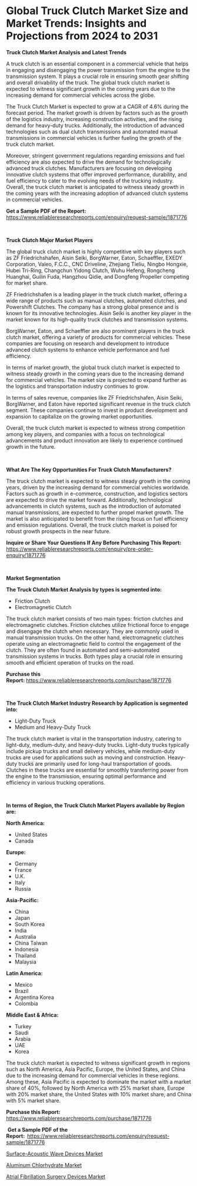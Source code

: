 <p><h1>Global Truck Clutch Market Size and Market Trends: Insights and Projections from 2024 to 2031</h1></p><p><strong>Truck Clutch Market Analysis and Latest Trends</strong></p>
<p><p>A truck clutch is an essential component in a commercial vehicle that helps in engaging and disengaging the power transmission from the engine to the transmission system. It plays a crucial role in ensuring smooth gear shifting and overall drivability of the truck. The global truck clutch market is expected to witness significant growth in the coming years due to the increasing demand for commercial vehicles across the globe.</p><p>The Truck Clutch Market is expected to grow at a CAGR of 4.6% during the forecast period. The market growth is driven by factors such as the growth of the logistics industry, increasing construction activities, and the rising demand for heavy-duty trucks. Additionally, the introduction of advanced technologies such as dual clutch transmissions and automated manual transmissions in commercial vehicles is further fueling the growth of the truck clutch market.</p><p>Moreover, stringent government regulations regarding emissions and fuel efficiency are also expected to drive the demand for technologically advanced truck clutches. Manufacturers are focusing on developing innovative clutch systems that offer improved performance, durability, and fuel efficiency to cater to the evolving needs of the trucking industry. Overall, the truck clutch market is anticipated to witness steady growth in the coming years with the increasing adoption of advanced clutch systems in commercial vehicles.</p></p>
<p><strong>Get a Sample PDF of the Report:&nbsp;</strong> <a href="https://www.reliableresearchreports.com/enquiry/request-sample/1871776">https://www.reliableresearchreports.com/enquiry/request-sample/1871776</a></p>
<p>&nbsp;</p>
<p><strong>Truck Clutch Major Market Players</strong></p>
<p><p>The global truck clutch market is highly competitive with key players such as ZF Friedrichshafen, Aisin Seiki, BorgWarner, Eaton, Schaeffler, EXEDY Corporation, Valeo, F.C.C., CNC Driveline, Zhejiang Tieliu, Ningbo Hongxie, Hubei Tri-Ring, Changchun Yidong Clutch, Wuhu Hefeng, Rongcheng Huanghai, Guilin Fuda, Hangzhou Qidie, and Dongfeng Propeller competing for market share.</p><p>ZF Friedrichshafen is a leading player in the truck clutch market, offering a wide range of products such as manual clutches, automated clutches, and Powershift Clutches. The company has a strong global presence and is known for its innovative technologies. Aisin Seiki is another key player in the market known for its high-quality truck clutches and transmission systems.</p><p>BorgWarner, Eaton, and Schaeffler are also prominent players in the truck clutch market, offering a variety of products for commercial vehicles. These companies are focusing on research and development to introduce advanced clutch systems to enhance vehicle performance and fuel efficiency.</p><p>In terms of market growth, the global truck clutch market is expected to witness steady growth in the coming years due to the increasing demand for commercial vehicles. The market size is projected to expand further as the logistics and transportation industry continues to grow.</p><p>In terms of sales revenue, companies like ZF Friedrichshafen, Aisin Seiki, BorgWarner, and Eaton have reported significant revenue in the truck clutch segment. These companies continue to invest in product development and expansion to capitalize on the growing market opportunities.</p><p>Overall, the truck clutch market is expected to witness strong competition among key players, and companies with a focus on technological advancements and product innovation are likely to experience continued growth in the future.</p></p>
<p>&nbsp;</p>
<p><strong>What Are The Key Opportunities For Truck Clutch Manufacturers?</strong></p>
<p><p>The truck clutch market is expected to witness steady growth in the coming years, driven by the increasing demand for commercial vehicles worldwide. Factors such as growth in e-commerce, construction, and logistics sectors are expected to drive the market forward. Additionally, technological advancements in clutch systems, such as the introduction of automated manual transmissions, are expected to further propel market growth. The market is also anticipated to benefit from the rising focus on fuel efficiency and emission regulations. Overall, the truck clutch market is poised for robust growth prospects in the near future.</p></p>
<p><strong>Inquire or Share Your Questions If Any Before Purchasing This Report:</strong> <a href="https://www.reliableresearchreports.com/enquiry/pre-order-enquiry/1871776">https://www.reliableresearchreports.com/enquiry/pre-order-enquiry/1871776</a></p>
<p>&nbsp;</p>
<p><strong>Market Segmentation</strong></p>
<p><strong>The Truck Clutch Market Analysis by types is segmented into:</strong></p>
<p><ul><li>Friction Clutch</li><li>Electromagnetic Clutch</li></ul></p>
<p><p>The truck clutch market consists of two main types: friction clutches and electromagnetic clutches. Friction clutches utilize frictional force to engage and disengage the clutch when necessary. They are commonly used in manual transmission trucks. On the other hand, electromagnetic clutches operate using an electromagnetic field to control the engagement of the clutch. They are often found in automated and semi-automated transmission systems in trucks. Both types play a crucial role in ensuring smooth and efficient operation of trucks on the road.</p></p>
<p><strong>Purchase this Report:&nbsp;</strong><a href="https://www.reliableresearchreports.com/purchase/1871776">https://www.reliableresearchreports.com/purchase/1871776</a></p>
<p>&nbsp;</p>
<p><strong>The Truck Clutch Market Industry Research by Application is segmented into:</strong></p>
<p><ul><li>Light-Duty Truck</li><li>Medium and Heavy-Duty Truck</li></ul></p>
<p><p>The truck clutch market is vital in the transportation industry, catering to light-duty, medium-duty, and heavy-duty trucks. Light-duty trucks typically include pickup trucks and small delivery vehicles, while medium-duty trucks are used for applications such as moving and construction. Heavy-duty trucks are primarily used for long-haul transportation of goods. Clutches in these trucks are essential for smoothly transferring power from the engine to the transmission, ensuring optimal performance and efficiency in various trucking operations.</p></p>
<p>&nbsp;</p>
<p><strong>In terms of Region, the Truck Clutch Market Players available by Region are:</strong></p>
<p>
    <p> <strong> North America: </strong>
        <ul>
            <li>United States</li>
            <li>Canada</li>
        </ul>
        </p> 
    <p> <strong> Europe: </strong>
        <ul>
            <li>Germany</li>
            <li>France</li>
            <li>U.K.</li>
            <li>Italy</li>
            <li>Russia</li>
        </ul>
        </p> 
    <p> <strong> Asia-Pacific: </strong>
        <ul>
            <li>China</li>
            <li>Japan</li>
            <li>South Korea</li>
            <li>India</li>
            <li>Australia</li>
            <li>China Taiwan</li>
            <li>Indonesia</li>
            <li>Thailand</li>
            <li>Malaysia</li>
        </ul>
        </p> 
    <p> <strong> Latin America: </strong>
        <ul>
            <li>Mexico</li>
            <li>Brazil</li>
            <li>Argentina Korea</li>
            <li>Colombia</li>
        </ul>
        </p> 
    <p> <strong> Middle East & Africa: </strong>
        <ul>
            <li>Turkey</li>
            <li>Saudi</li>
            <li>Arabia</li>
            <li>UAE</li>
            <li>Korea</li>
        </ul>
    </p>
    </p>
<p><p>The truck clutch market is expected to witness significant growth in regions such as North America, Asia Pacific, Europe, the United States, and China due to the increasing demand for commercial vehicles in these regions. Among these, Asia Pacific is expected to dominate the market with a market share of 40%, followed by North America with 25% market share, Europe with 20% market share, the United States with 10% market share, and China with 5% market share.</p></p>
<p><strong>Purchase this Report: </strong><a href="https://www.reliableresearchreports.com/purchase/1871776">https://www.reliableresearchreports.com/purchase/1871776</a></p>
<p>&nbsp;<strong>Get a Sample PDF of the Report:&nbsp;&nbsp;</strong><a href="https://www.reliableresearchreports.com/enquiry/request-sample/1871776">https://www.reliableresearchreports.com/enquiry/request-sample/1871776</a></p>
<p><strong></strong></p>
<p><p><a href="https://view.publitas.com/reportprime-1/surface-acoustic-wave-devices-market-size-2023-2030-global-industrial-analysis-key-geographical-regions-market-share-top-key-players-product-types-and-forecast-research-report/">Surface-Acoustic Wave Devices Market</a></p><p><a href="https://view.publitas.com/reportprime-1/aluminum-chlorhydrate-market-research-report-provides-thorough-industry-overview-which-offers-an-in-depth-analysis-of-product-trends-and-new-market-divisions/">Aluminum Chlorhydrate Market</a></p><p><a href="https://view.publitas.com/reportprime-1/atrial-fibrillation-surgery-devices-market-size-2023-2030-global-industrial-analysis-key-geographical-regions-market-share-top-key-players-product-types-and-forecast-research-report/">Atrial Fibrillation Surgery Devices Market</a></p></p>